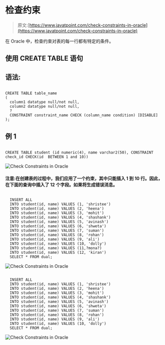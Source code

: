 # 检查约束

> 原文:[https://www.javatpoint.com/check-constraints-in-oracle](https://www.javatpoint.com/check-constraints-in-oracle)

在 Oracle 中，检查约束对表的每一行都有特定的条件。

## 使用 CREATE TABLE 语句

## 语法:

```

CREATE TABLE table_name
(
  column1 datatype null/not null,
  column2 datatype null/not null,
  ?
  CONSTRAINT constraint_name CHECK (column_name condition) [DISABLE]
);

```

## 例 1

```

CREATE TABLE student (id numeric(4), name varchar2(50), CONSTRAINT check_id CHECK(id  BETWEEN 1 and 10))

```

![Check Constraints in Oracle](../Images/21566041460f5e3ce184279a2cdc422b.png)

#### 注意:在创建表的过程中，我们应用了一个约束，其中只能插入 1 到 10 行。因此，在下面的查询中插入了 12 个字段。如果将生成错误消息。

```

  INSERT ALL
  INTO student(id, name) VALUES (1, 'shristee')
  INTO student(id, name) VALUES (2, 'heena')
  INTO student(id, name) VALUES (3, 'mohit')
  INTO student(id, name) VALUES (4, 'shashank')
  INTO student(id, name) VALUES (5, 'avinash')
  INTO student(id, name) VALUES (6, 'shweta')
  INTO student(id, name) VALUES (7, 'suman')
  INTO student(id, name) VALUES (8, 'rohan')
  INTO student(id, name) VALUES (9, 'ali')
  INTO student(id, name) VALUES (10, 'dolly')
  INTO student(id, name) VALUES (11,?mona?)
  INTO student(id, name) VALUES (12, 'kiran')
  SELECT * FROM dual;

```

![Check Constraints in Oracle](../Images/907468860d714216ff74f4119c65817d.png)

```

  INSERT ALL
  INTO student(id, name) VALUES (1, 'shristee')
  INTO student(id, name) VALUES (2, 'heena')
  INTO student(id, name) VALUES (3, 'mohit')
  INTO student(id, name) VALUES (4, 'shashank')
  INTO student(id, name) VALUES (5, 'avinash')
  INTO student(id, name) VALUES (6, 'shweta')
  INTO student(id, name) VALUES (7, 'suman')
  INTO student(id, name) VALUES (8, 'rohan')
  INTO student(id, name) VALUES (9, 'ali')
  INTO student(id, name) VALUES (10, 'dolly')
  SELECT * FROM dual;

```

![Check Constraints in Oracle](../Images/f393192e5f4d38d9f8a784efa4fb7e49.png)